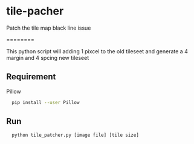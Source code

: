 # tile-pacher
Patch the tile map black line issue

========

This python script will adding 1 pixcel to the old tileseet and generate a 4 margin and 4 spcing new tileseet

## Requirement
  
  Pillow
```sh
  pip install --user Pillow
```

## Run

```sh  
  python tile_patcher.py [image file] [tile size]
```
